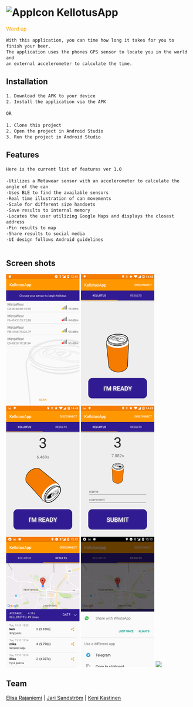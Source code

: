 
# ![AppIcon](https://github.com/elisara/KellotusApp/blob/master/app/src/main/res/mipmap-hdpi/bottle.png) KellotusApp
<span style="color:orange;">Word up</span>
```
With this application, you can time how long it takes for you to finish your beer.
The application uses the phones GPS sensor to locate you in the world and 
an external accelerometer to calculate the time.
```

## Installation
```
1. Download the APK to your device
2. Install the application via the APK

OR

1. Clone this project
2. Open the project in Android Studio
3. Run the project in Android Studio
```

## Features

```
Here is the current list of features ver 1.0

-Utilizes a Metawear sensor with an accelerometer to calculate the angle of the can
-Uses BLE to find the available sensors
-Real time illustration of can movements
-Scale for different size handsets
-Save results to internal memory
-Locates the user utilizing Google Maps and displays the closest address
-Pin results to map
-Share results to social media
-UI design follows Android guidelines


```

## Screen shots

<img src="https://github.com/elisara/KellotusApp/blob/master/Screenshots/Screenshot_20161011-124013.png" width="200">
<img src="https://github.com/elisara/KellotusApp/blob/master/Screenshots/Screenshot_2016-10-04-14-42-35.png" width="200">
<img src="https://github.com/elisara/KellotusApp/blob/master/Screenshots/Screenshot_2016-10-04-14-43-06.png" width="200">
<img src="https://github.com/elisara/KellotusApp/blob/master/Screenshots/Screenshot_2016-10-04-14-43-10.png" width="200"><br>
<img src="https://github.com/elisara/KellotusApp/blob/master/Screenshots/Screenshot_20161011-131314.png" width="200">
<img src="https://github.com/elisara/KellotusApp/blob/master/Screenshots/Screenshot_20161011-131320.png" width="200">
<img src="https://github.com/elisara/KellotusApp/blob/master/Screenshots/Kellotus%20(1).gif" width="200">



## Team

[Elisa Rajaniemi](https://github.com/elisara/) | [Jari Sandström](https://github.com/jarisand/) | [Keni Kastinen](https://github.com/KeniKastinen/)
